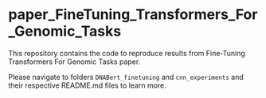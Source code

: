 # paper_FineTuning_Transformers_For_Genomic_Tasks
This repository contains the code to reproduce results from Fine-Tuning Transformers For Genomic Tasks paper.

Please navigate to folders `DNABert_finetuning` and `cnn_experiments` and their respective README.md files to learn more.
